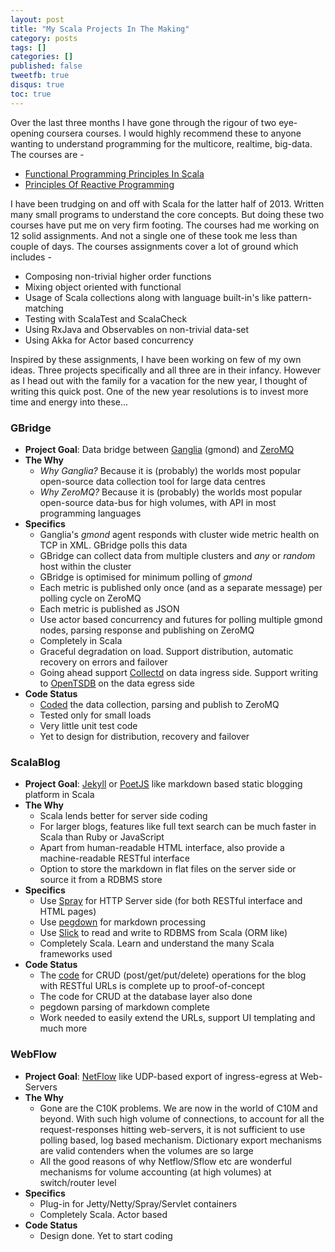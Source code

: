 ```yaml
---
layout: post
title: "My Scala Projects In The Making"
category: posts
tags: []
categories: []
published: false
tweetfb: true
disqus: true
toc: true
---
```


Over the last three months I have gone through the rigour of two eye-opening coursera courses. I would highly recommend these to anyone wanting to understand programming for the multicore, realtime, big-data. The courses are -

* [Functional Programming Principles In Scala](https://class.coursera.org/progfun-003)
*  [Principles Of Reactive Programming](https://class.coursera.org/reactive-001)

I have been trudging on and off with Scala for the latter half of 2013. Written many small programs to understand the core concepts. But doing these two courses have put me on very firm footing. The courses had me working on 12 solid assignments. And not a single one of these took me less than couple of days. The courses assignments cover a lot of ground which includes -

* Composing non-trivial higher order functions
* Mixing object oriented with functional
* Usage of Scala collections along with language built-in's like pattern-matching
* Testing with ScalaTest and ScalaCheck
* Using RxJava and Observables on non-trivial data-set
* Using Akka for Actor based concurrency

Inspired by these assignments, I have been working on few of my own ideas. Three projects specifically and all three are in their infancy. However as I head out with the family for a vacation for the new year, I thought of writing this quick post. One of the new year resolutions is to invest more time and energy into these...

### GBridge

* **Project Goal**: Data bridge between [Ganglia](http://ganglia.info/) (gmond) and [ZeroMQ](http://zeromq.org/)
* **The Why**
  * *Why Ganglia?* Because it is (probably) the worlds most popular open-source data collection tool for large data centres
  * *Why ZeroMQ?* Because it is (probably) the worlds most popular open-source data-bus for high volumes, with API in most programming languages
* **Specifics**
  * Ganglia's *gmond* agent responds with cluster wide metric health on TCP in XML. GBridge polls this data
  * GBridge can collect data from multiple clusters and *any* or *random* host within the cluster
  * GBridge is optimised for minimum polling of *gmond*
  * Each metric is published only once (and as a separate message) per polling cycle on ZeroMQ
  * Each metric is published as JSON
  * Use actor based concurrency and futures for polling multiple gmond nodes, parsing response and publishing on ZeroMQ
  * Completely in Scala
  * Graceful degradation on load. Support distribution, automatic recovery on errors and failover
  * Going ahead support [Collectd](http://collectd.org/) on data ingress side. Support writing to [OpenTSDB](http://opentsdb.net/) on the data egress side
* **Code Status**
  * [Coded](https://github.com/bharath12345/gBridge) the data collection, parsing and publish to ZeroMQ
  * Tested only for small loads
  * Very little unit test code
  * Yet to design for distribution, recovery and failover
  
### ScalaBlog
* **Project Goal**: [Jekyll](http://jekyllrb.com/) or [PoetJS](http://jsantell.github.io/poet/) like markdown based static blogging platform in Scala
* **The Why**
  * Scala lends better for server side coding
  * For larger blogs, features like full text search can be much faster in Scala than Ruby or JavaScript
  * Apart from human-readable HTML interface, also provide a machine-readable   RESTful interface
  * Option to store the markdown in flat files on the server side or source it from a RDBMS store
* **Specifics**
  * Use [Spray](http://spray.io/) for HTTP Server side (for both RESTful interface and HTML pages)
  * Use [pegdown](https://github.com/sirthias/pegdown) for markdown processing 
  * Use [Slick](http://slick.typesafe.com/) to read and write to RDBMS from Scala (ORM like)
  * Completely Scala. Learn and understand the many Scala frameworks used
* **Code Status**
  * The [code](https://github.com/bharath12345/myspray) for CRUD (post/get/put/delete) operations for the blog with RESTful URLs is complete up to proof-of-concept
  * The code for CRUD at the database layer also done
  * pegdown parsing of markdown complete
  * Work needed to easily extend the URLs, support UI templating and much more

### WebFlow
* **Project Goal**: [NetFlow](http://en.wikipedia.org/wiki/NetFlow) like UDP-based export of ingress-egress at Web-Servers 
* **The Why**
  * Gone are the C10K problems. We are now in the world of C10M and beyond. With such high volume of connections, to account for all the request-responses hitting web-servers, it is not sufficient to use polling based, log based mechanism. Dictionary export mechanisms are valid contenders when the volumes are so large
  * All the good reasons of why Netflow/Sflow etc are wonderful mechanisms for volume accounting (at high volumes) at switch/router level 
* **Specifics**
  * Plug-in for Jetty/Netty/Spray/Servlet containers
  * Completely Scala. Actor based
* **Code Status**
  * Design done. Yet to start coding